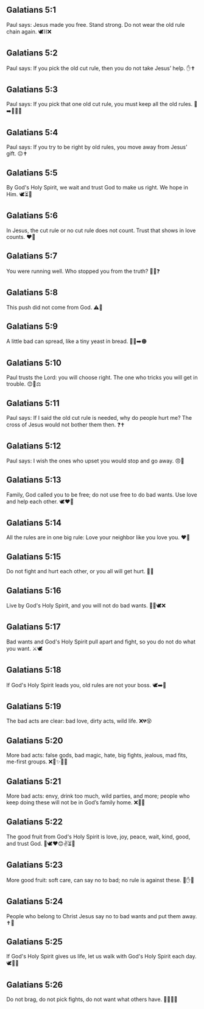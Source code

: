 ## Galatians 5:1
Paul says: Jesus made you free. Stand strong. Do not wear the old rule chain again. 🕊️⛓️❌
## Galatians 5:2
Paul says: If you pick the old cut rule, then you do not take Jesus’ help. ✋✝️
## Galatians 5:3
Paul says: If you pick that one old cut rule, you must keep all the old rules. 📜➡️📜📜📜
## Galatians 5:4
Paul says: If you try to be right by old rules, you move away from Jesus’ gift. 😔✝️
## Galatians 5:5
By God's Holy Spirit, we wait and trust God to make us right. We hope in Him. 🕊️⏳🙏
## Galatians 5:6
In Jesus, the cut rule or no cut rule does not count. Trust that shows in love counts. ❤️🙌
## Galatians 5:7
You were running well. Who stopped you from the truth? 🏃‍♂️❓
## Galatians 5:8
This push did not come from God. ⚠️🙏
## Galatians 5:9
A little bad can spread, like a tiny yeast in bread. 🍞🧡➡️🟠
## Galatians 5:10
Paul trusts the Lord: you will choose right. The one who tricks you will get in trouble. 😊🙏⚖️
## Galatians 5:11
Paul says: If I said the old cut rule is needed, why do people hurt me? The cross of Jesus would not bother them then. ❓✝️
## Galatians 5:12
Paul says: I wish the ones who upset you would stop and go away. 😠🚫
## Galatians 5:13
Family, God called you to be free; do not use free to do bad wants. Use love and help each other. 🕊️❤️🤝
## Galatians 5:14
All the rules are in one big rule: Love your neighbor like you love you. ❤️👫
## Galatians 5:15
Do not fight and hurt each other, or you all will get hurt. 🐺❌
## Galatians 5:16
Live by God's Holy Spirit, and you will not do bad wants. 🚶‍♂️🕊️❌
## Galatians 5:17
Bad wants and God's Holy Spirit pull apart and fight, so you do not do what you want. ⚔️🕊️
## Galatians 5:18
If God's Holy Spirit leads you, old rules are not your boss. 🕊️➡️🙂
## Galatians 5:19
The bad acts are clear: bad love, dirty acts, wild life. ❌💔😵
## Galatians 5:20
More bad acts: false gods, bad magic, hate, big fights, jealous, mad fits, me-first groups. ❌🗿✨😡🧨
## Galatians 5:21
More bad acts: envy, drink too much, wild parties, and more; people who keep doing these will not be in God’s family home. ❌🍺🎉
## Galatians 5:22
The good fruit from God's Holy Spirit is love, joy, peace, wait, kind, good, and trust God. 🍎🕊️❤️😊✌️⏳🤝
## Galatians 5:23
More good fruit: soft care, can say no to bad; no rule is against these. 🌷✋❌
## Galatians 5:24
People who belong to Christ Jesus say no to bad wants and put them away. ✝️🧹
## Galatians 5:25
If God's Holy Spirit gives us life, let us walk with God's Holy Spirit each day. 🕊️🚶‍♀️
## Galatians 5:26
Do not brag, do not pick fights, do not want what others have. 🚫😤👊👀
